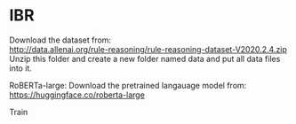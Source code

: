 # IBR
Download the dataset from:  
http://data.allenai.org/rule-reasoning/rule-reasoning-dataset-V2020.2.4.zip  
Unzip this folder and create a new folder named data and put all data files into it. 

RoBERTa-large:
Download the pretrained langauage model from:
https://huggingface.co/roberta-large

Train
